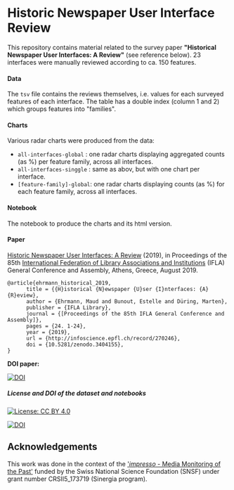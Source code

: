 # Historic Newspaper User Interface Review

This repository contains material related to the survey paper **"Historical Newspaper User Interfaces: A Review"** (see reference below).
23 interfaces were manually reviewed according to ca. 150 features.

#### Data

The `tsv` file contains the reviews themselves, i.e. values for each surveyed features of each interface. The table has a double index (column 1 and 2) which groups features into "families".

#### Charts

Various radar charts were produced from the data:

- `all-interfaces-global` : one radar charts displaying aggregated counts (as %) per feature family, across all interfaces.
- `all-interfaces-singgle` : same as abov, but with one chart per interface.
- `[feature-family]-global`: one radar charts displaying counts (as %) for each feature family, across all interfaces.

#### Notebook

The notebook to produce the charts and its html version.

#### Paper

[Historic Newspaper User Interfaces: A Review](http://infoscience.epfl.ch/record/270246) (2019), in Proceedings of the 85th [International Federation of Library Associations and Institutions](https://2019.ifla.org/) (IFLA) General Conference and Assembly, Athens, Greece, August 2019.

```
@article{ehrmann_historical_2019,
      title = {{H}istorical {N}ewspaper {U}ser {I}nterfaces: {A} {R}eview},
      author = {Ehrmann, Maud and Bunout, Estelle and Düring, Marten},
      publisher = {IFLA Library},
      journal = {[Proceedings of the 85th IFLA General Conference and  Assembly]},
      pages = {24. 1-24},
      year = {2019},
      url = {http://infoscience.epfl.ch/record/270246},
      doi = {10.5281/zenodo.3404155},
}

```
**DOI paper:**

[![DOI](https://zenodo.org/badge/DOI/10.5281/zenodo.3404155.svg)](https://doi.org/10.5281/zenodo.3404155)

##### License and DOI of the dataset and notebooks

[![License: CC BY 4.0](https://img.shields.io/badge/License-CC%20BY%204.0-lightgrey.svg)](https://creativecommons.org/licenses/by/4.0/)

[![DOI](https://zenodo.org/badge/DOI/10.5281/zenodo.3369875.svg)](https://doi.org/10.5281/zenodo.3369875)


## Acknowledgements
This work was done in the context of the ['*impresso* - Media Monitoring of the Past'](https://impresso-project.ch) funded by the Swiss National Science Foundation (SNSF) under grant number CRSII5_173719 (Sinergia program). 

